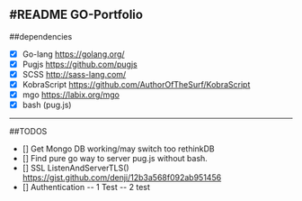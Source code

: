 #README GO-Portfolio
----

##dependencies 
- [x] Go-lang https://golang.org/
- [x] Pugjs https://github.com/pugjs
- [x] SCSS http://sass-lang.com/
- [x] KobraScript https://github.com/AuthorOfTheSurf/KobraScript
- [x] mgo https://labix.org/mgo
- [x] bash (pug.js)
----

##TODOS
- [] Get Mongo DB working/may switch too rethinkDB 
- [] Find pure go way to server pug.js without bash.
- [] SSL ListenAndServerTLS() https://gist.github.com/denji/12b3a568f092ab951456
- [] Authentication 
-- 1 Test
-- 2 test